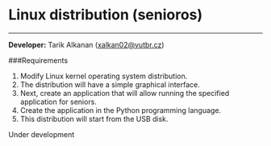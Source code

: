 # Linux distribution (senioros)
--------
**Developer:** Tarik Alkanan (xalkan02@vutbr.cz)

###Requirements

1. Modify Linux kernel operating system distribution.
2. The distribution will have a simple graphical interface.
3. Next, create an application that will allow running the specified application for seniors.
4. Create the application in the Python programming language.
5. This distribution will start from the USB disk.


Under development
